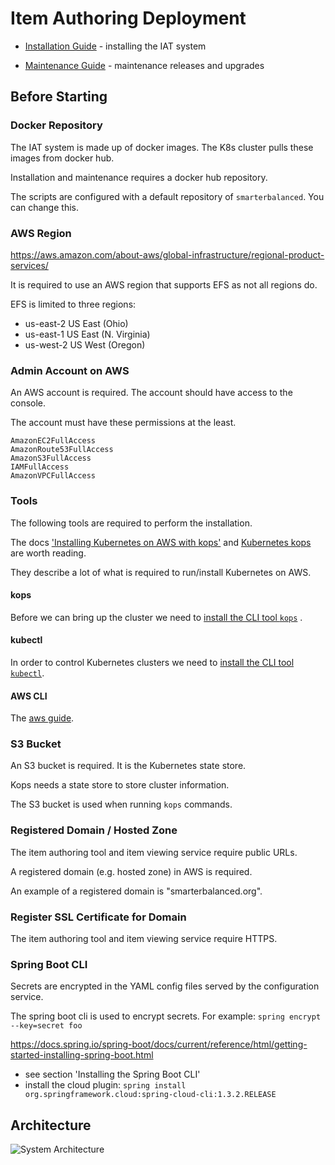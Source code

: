 # Item Authoring Deployment
 
* [Installation Guide](InstallationGuide.md) - installing the IAT system  

* [Maintenance Guide](MaintenanceGuide.md) - maintenance releases and upgrades   

## Before Starting

### Docker Repository

The IAT system is made up of docker images.  The K8s cluster pulls these images from docker hub.

Installation and maintenance requires a docker hub repository. 

The scripts are configured with a default repository of `smarterbalanced`.  You can change this. 

### AWS Region

https://aws.amazon.com/about-aws/global-infrastructure/regional-product-services/

It is required to use an AWS region that supports EFS as not all regions do.

EFS is limited to three regions: 
* us-east-2 US East (Ohio)	
* us-east-1 US East (N. Virginia)	
* us-west-2 US West (Oregon)

### Admin Account on AWS

An AWS account is required.  The account should have access to the console.

The account must have these permissions at the least.

```
AmazonEC2FullAccess
AmazonRoute53FullAccess
AmazonS3FullAccess
IAMFullAccess
AmazonVPCFullAccess
```

### Tools

The following tools are required to perform the installation.

The docs ['Installing Kubernetes on AWS with kops'](https://kubernetes.io/docs/getting-started-guides/kops/)
and [Kubernetes kops](https://github.com/kubernetes/kops/blob/master/docs/aws.md) are worth reading.

They describe a lot of what is required to run/install Kubernetes on AWS.

#### kops

Before we can bring up the cluster we need to [install the CLI tool `kops`](https://github.com/kubernetes/kops/blob/master/docs/install.md) .

#### kubectl

In order to control Kubernetes clusters we need to [install the CLI tool `kubectl`](https://kubernetes.io/docs/tasks/tools/install-kubectl/).

#### AWS CLI

The [aws guide](http://docs.aws.amazon.com/cli/latest/userguide/awscli-install-linux.html).

### S3 Bucket 

An S3 bucket is required.  It is the Kubernetes state store.

Kops needs a state store to store cluster information.

The S3 bucket is used when running ```kops``` commands.

### Registered Domain / Hosted Zone

The item authoring tool and item viewing service require public URLs.

A registered domain (e.g. hosted zone) in AWS is required.  

An example of a registered domain is "smarterbalanced.org".  

### Register SSL Certificate for Domain

The item authoring tool and item viewing service require HTTPS.

### Spring Boot CLI

Secrets are encrypted in the YAML config files served by the configuration service.

The spring boot cli is used to encrypt secrets.  For example: `spring encrypt --key=secret foo`

https://docs.spring.io/spring-boot/docs/current/reference/html/getting-started-installing-spring-boot.html 
* see section 'Installing the Spring Boot CLI'  
* install the cloud plugin: `spring install org.springframework.cloud:spring-cloud-cli:1.3.2.RELEASE`

## Architecture

![System Architecture](/images/system-architecture.png)